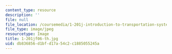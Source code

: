 ```yaml
---
content_type: resource
description: ''
file: null
file_location: /coursemedia/1-201j-introduction-to-transportation-systems-fall-2006/db836856d1bfd17a54c2c1885055245a_1-201jf06-th.jpg
file_type: image/jpeg
resourcetype: Image
title: 1-201jf06-th.jpg
uid: db836856-d1bf-d17a-54c2-c1885055245a
---
```

